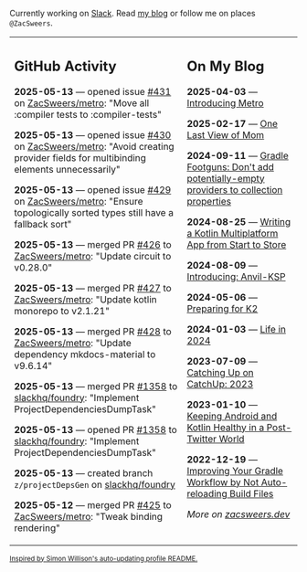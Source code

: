 Currently working on [Slack](https://slack.com/). Read [my blog](https://zacsweers.dev/) or follow me on places `@ZacSweers`.

<table><tr><td valign="top" width="60%">

## GitHub Activity
<!-- githubActivity starts -->
**2025-05-13** — opened issue [#431](https://github.com/ZacSweers/metro/issues/431) on [ZacSweers/metro](https://github.com/ZacSweers/metro): "Move all :compiler tests to :compiler-tests"

**2025-05-13** — opened issue [#430](https://github.com/ZacSweers/metro/issues/430) on [ZacSweers/metro](https://github.com/ZacSweers/metro): "Avoid creating provider fields for multibinding elements unnecessarily"

**2025-05-13** — opened issue [#429](https://github.com/ZacSweers/metro/issues/429) on [ZacSweers/metro](https://github.com/ZacSweers/metro): "Ensure topologically sorted types still have a fallback sort"

**2025-05-13** — merged PR [#426](https://github.com/ZacSweers/metro/pull/426) to [ZacSweers/metro](https://github.com/ZacSweers/metro): "Update circuit to v0.28.0"

**2025-05-13** — merged PR [#427](https://github.com/ZacSweers/metro/pull/427) to [ZacSweers/metro](https://github.com/ZacSweers/metro): "Update kotlin monorepo to v2.1.21"

**2025-05-13** — merged PR [#428](https://github.com/ZacSweers/metro/pull/428) to [ZacSweers/metro](https://github.com/ZacSweers/metro): "Update dependency mkdocs-material to v9.6.14"

**2025-05-13** — merged PR [#1358](https://github.com/slackhq/foundry/pull/1358) to [slackhq/foundry](https://github.com/slackhq/foundry): "Implement ProjectDependenciesDumpTask"

**2025-05-13** — opened PR [#1358](https://github.com/slackhq/foundry/pull/1358) to [slackhq/foundry](https://github.com/slackhq/foundry): "Implement ProjectDependenciesDumpTask"

**2025-05-13** — created branch `z/projectDepsGen` on [slackhq/foundry](https://github.com/slackhq/foundry)

**2025-05-12** — merged PR [#425](https://github.com/ZacSweers/metro/pull/425) to [ZacSweers/metro](https://github.com/ZacSweers/metro): "Tweak binding rendering"
<!-- githubActivity ends -->
</td><td valign="top" width="40%">

## On My Blog
<!-- blog starts -->
**2025-04-03** — [Introducing Metro](https://www.zacsweers.dev/introducing-metro/)

**2025-02-17** — [One Last View of Mom](https://www.zacsweers.dev/one-last-view-of-mom/)

**2024-09-11** — [Gradle Footguns: Don't add potentially-empty providers to collection properties](https://www.zacsweers.dev/gradle-footgun-adding-empty-providers-to-collection-properties/)

**2024-08-25** — [Writing a Kotlin Multiplatform App from Start to Store](https://www.zacsweers.dev/writing-a-kotlin-multiplatform-app-from-start-to-store/)

**2024-08-09** — [Introducing: Anvil-KSP](https://www.zacsweers.dev/introducing-anvil-ksp/)

**2024-05-06** — [Preparing for K2](https://www.zacsweers.dev/preparing-for-k2/)

**2024-01-03** — [Life in 2024](https://www.zacsweers.dev/life-in-2024/)

**2023-07-09** — [Catching Up on CatchUp: 2023](https://www.zacsweers.dev/catching-up-on-catchup-2023/)

**2023-01-10** — [Keeping Android and Kotlin Healthy in a Post-Twitter World](https://www.zacsweers.dev/keeping-android-healthy/)

**2022-12-19** — [Improving Your Gradle Workflow by Not Auto-reloading Build Files](https://www.zacsweers.dev/improving-your-workflow-by-not-auto-reloading-build-files/)
<!-- blog ends -->
_More on [zacsweers.dev](https://zacsweers.dev/)_
</td></tr></table>

<sub><a href="https://simonwillison.net/2020/Jul/10/self-updating-profile-readme/">Inspired by Simon Willison's auto-updating profile README.</a></sub>